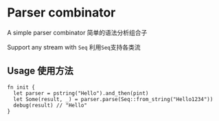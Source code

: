 # Parser combinator

A simple parser combinator 简单的语法分析组合子

Support any stream with `Seq` 利用`Seq`支持各类流

## Usage 使用方法

```moonbit
fn init {
  let parser = pstring("Hello").and_then(pint)
  let Some(result, _) = parser.parse(Seq::from_string("Hello1234"))
  debug(result) // "Hello"
}
```